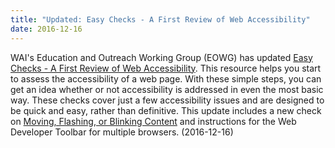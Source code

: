 ```yaml
---
title: "Updated: Easy Checks - A First Review of Web Accessibility"
date: 2016-12-16
---
```

<p>WAI's Education and Outreach Working Group (EOWG) has updated <a href="https://www.w3.org/WAI/eval/preliminary ">Easy Checks - A First Review of Web Accessibility</a>. This resource helps you start to assess the accessibility of a web page. With these simple steps, you can get an idea whether or not accessibility is addressed in even the most basic way. These checks cover just a few accessibility issues and are designed to be quick and easy, rather than definitive. This update includes a new check on <a href="https://www.w3.org/WAI/eval/preliminary#moving">Moving, Flashing, or Blinking Content</a> and instructions for the Web Developer Toolbar for multiple browsers. (<span class="date">2016-12-16</span>)</p>